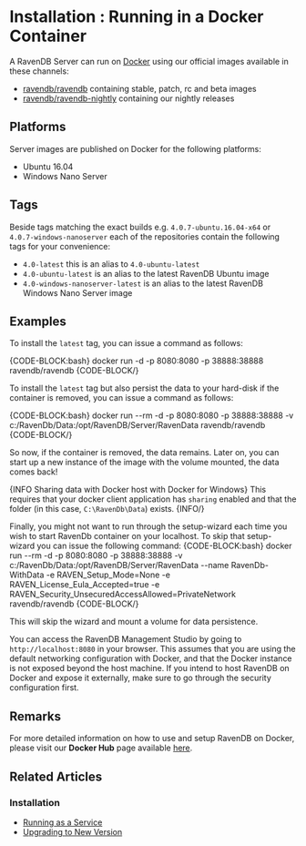 # Installation : Running in a Docker Container

A RavenDB Server can run on [Docker](https://www.docker.com/) using our official images available in these channels:

- [ravendb/ravendb](https://hub.docker.com/r/ravendb/ravendb/) containing stable, patch, rc and beta images
- [ravendb/ravendb-nightly](https://hub.docker.com/r/ravendb/ravendb-nightly/) containing our nightly releases

## Platforms

Server images are published on Docker for the following platforms:

- Ubuntu 16.04
- Windows Nano Server

## Tags

Beside tags matching the exact builds e.g. `4.0.7-ubuntu.16.04-x64` or `4.0.7-windows-nanoserver` each of the repositories contain the following tags for your convenience:

- `4.0-latest` this is an alias to `4.0-ubuntu-latest`
- `4.0-ubuntu-latest` is an alias to the latest RavenDB Ubuntu image
- `4.0-windows-nanoserver-latest` is an alias to the latest RavenDB Windows Nano Server image

## Examples

To install the `latest` tag, you can issue a command as follows:

{CODE-BLOCK:bash}
docker run -d -p 8080:8080 -p 38888:38888 ravendb/ravendb
{CODE-BLOCK/}

To install the `latest` tag but also persist the data to your hard-disk if the container is removed, you can issue a command as follows:

{CODE-BLOCK:bash}
docker run --rm -d -p 8080:8080 -p 38888:38888 -v c:/RavenDb/Data:/opt/RavenDB/Server/RavenData ravendb/ravendb
{CODE-BLOCK/}

So now, if the container is removed, the data remains. Later on, you can start up a new instance of the image with the volume mounted, the data comes back!

{INFO Sharing data with Docker host with Docker for Windows}
This requires that your docker client application has `sharing` enabled and that the folder (in this case, `C:\RavenDb\Data`) exists. 
{INFO/}


Finally, you might not want to run through the setup-wizard each time you wish to start RavenDb container on your localhost. To skip that setup-wizard you can issue the following command:
{CODE-BLOCK:bash}
docker run --rm -d -p 8080:8080 -p 38888:38888 -v c:/RavenDb/Data:/opt/RavenDB/Server/RavenData --name RavenDb-WithData -e RAVEN_Setup_Mode=None -e RAVEN_License_Eula_Accepted=true -e RAVEN_Security_UnsecuredAccessAllowed=PrivateNetwork ravendb/ravendb
{CODE-BLOCK/}

This will skip the wizard and mount a volume for data persistence.

You can access the RavenDB Management Studio by going to `http://localhost:8080` in your browser. This assumes that you are using the default networking configuration with Docker, and that the Docker instance is not exposed beyond the host machine. If you intend to host RavenDB on Docker and expose it externally, make sure to go through the security configuration first.

## Remarks

For more detailed information on how to use and setup RavenDB on Docker, please visit our **Docker Hub** page available [here](https://hub.docker.com/r/ravendb/ravendb/).

## Related Articles

### Installation

- [Running as a Service](../../start/installation/running-as-service)
- [Upgrading to New Version](../../start/installation/upgrading-to-new-version)
